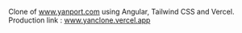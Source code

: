 Clone of www.yanport.com using Angular, Tailwind CSS and Vercel.
<br/>
Production link : www.yanclone.vercel.app
